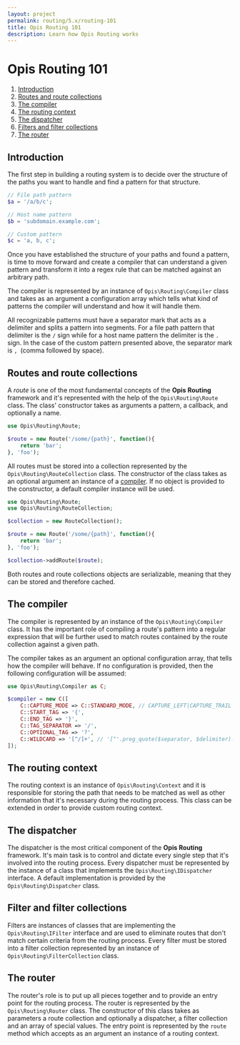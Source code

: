 ```yaml
---
layout: project
permalink: routing/5.x/routing-101
title: Opis Routing 101
description: Learn how Opis Routing works
---
```

# Opis Routing 101

1. [Introduction](#introduction)
2. [Routes and route collections](#routes-and-route-collections)
3. [The compiler](#the-compiler)
4. [The routing context](#the-routing-context)
5. [The dispatcher](#the-dispatcher)
6. [Filters and filter collections](#filters-and-filter-collections)
7. [The router](#the-router)

## Introduction

The first step in building a routing system is to decide over the structure of the paths you want to handle and
find a pattern for that structure. 

```php
// File path pattern
$a = '/a/b/c';

// Host name pattern
$b = 'subdomain.example.com';

// Custom pattern
$c = 'a, b, c';
```

Once you have established the structure of your paths and found a pattern, is time to move forward and create a compiler 
that can understand a given pattern and transform it into a regex rule that can be matched against an arbitrary path.

The compiler is represented by an instance of `Opis\Routing\Compiler` class and takes as an argument 
a configuration array which tells what kind of patterns the compiler will understand and how it will handle them.

All recognizable patterns must have a separator mark that acts as a delimiter and splits a pattern into segments.
For a file path pattern that delimiter is the `/` sign while for a host name pattern the delimiter is the
`.` sign. In the case of the custom pattern presented above, the separator mark is `, `(comma followed by space).



## Routes and route collections

A *route* is one of the most fundamental concepts of the **Opis Routing** framework and 
it's represented with the help of the `Opis\Routing\Route` class. 
The class' constructor takes as arguments a pattern, a callback, and optionally a name.

```php
use Opis\Routing\Route;

$route = new Route('/some/{path}', function(){
    return 'bar';
}, 'foo');
``` 

All routes must be stored into a collection represented by the `Opis\Routing\RouteCollection` class.
The constructor of the class takes as an optional argument an instance of a [compiler](#the-compiler).
If no object is provided to the constructor, a default compiler instance will be used.

```php
use Opis\Routing\Route;
use Opis\Routing\RouteCollection;

$collection = new RouteCollection();

$route = new Route('/some/{path}', function(){
    return 'bar';
}, 'foo');

$collection->addRoute($route);
```

Both routes and route collections objects are serializable, meaning that they can be stored and
therefore cached.

## The compiler
 
The compiler is represented by an instance of the `Opis\Routing\Compiler` class. It has the important role of
compiling a route's pattern into a regular expression that will be further used to 
match routes contained by the route collection against a given path.

The compiler takes as an argument an optional configuration array, that tells how the compiler will behave.
If no configuration is provided, then the following configuration will be assumed:

```php
use Opis\Routing\Compiler as C;

$compiler = new C([
    C::CAPTURE_MODE => C::STANDARD_MODE, // CAPTURE_LEFT|CAPTURE_TRAIL|OPT_SEPARATOR_TRAIL
    C::START_TAG => '{',
    C::END_TAG => '}',
    C::TAG_SEPARATOR => '/',
    C::OPTIONAL_TAG => '?',
    C::WILDCARD => '[^/]+', // '[^'.preg_quote($separator, $delimiter).']+'
]);
```

## The routing context

The routing context is an instance of `Opis\Routing\Context` and it is responsible for storing the path that needs
to be matched as well as other information that it's necessary during the routing process. This class can be extended
in order to provide custom routing context.

## The dispatcher

The dispatcher is the most critical component of the **Opis Routing** framework. It's main task is to
control and dictate every single step that it's involved into the routing process. Every dispatcher must
be represented by the instance of a class that implements the `Opis\Routing\IDispatcher` interface.
A default implementation is provided by the `Opis\Routing\Dispatcher` class.

## Filter and filter collections

Filters are instances of classes that are implementing the `Opis\Routing\IFilter` interface and are used
to eliminate routes that don't match certain criteria from the routing process.
Every filter must be stored into a filter collection represented by an instance of `Opis\Routing\FilterCollection` class.

## The router

The router's role is to put up all pieces together and to provide an entry point for the routing process.
The router is represented by the `Opis\Routing\Router` class. The constructor of this class takes as parameters
a route collection and optionally a dispatcher, a filter collection and an array of special values. The entry point
is represented by the `route` method which accepts as an argument an instance of a routing context.
